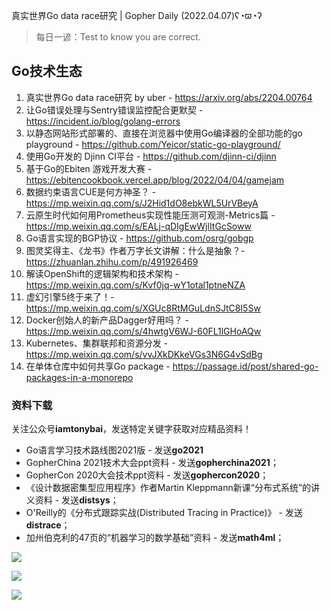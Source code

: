 真实世界Go data race研究 | Gopher Daily (2022.04.07)ʕ◔ϖ◔ʔ

>每日一谚：Test to know you are correct.

## Go技术生态

1. 真实世界Go data race研究 by uber - https://arxiv.org/abs/2204.00764
2. 让Go错误处理与Sentry错误监控配合更默契 - https://incident.io/blog/golang-errors 
3. 以静态网站形式部署的、直接在浏览器中使用Go编译器的全部功能的go playground - https://github.com/Yeicor/static-go-playground/
4. 使用Go开发的 Djinn CI平台 - https://github.com/djinn-ci/djinn
5. 基于Go的Ebiten 游戏开发大赛 - https://ebitencookbook.vercel.app/blog/2022/04/04/gamejam
6. 数据约束语言CUE是何方神圣？ - https://mp.weixin.qq.com/s/J2Hid1dO8ebkWL5UrVBeyA
7. 云原生时代如何用Prometheus实现性能压测可观测-Metrics篇 - https://mp.weixin.qq.com/s/EALj-qDIgEwWjlItGcSoww
8. Go语言实现的BGP协议 - https://github.com/osrg/gobgp
9. 图灵奖得主、《龙书》作者万字长文讲解：什么是抽象？- https://zhuanlan.zhihu.com/p/491926469
10. 解读OpenShift的逻辑架构和技术架构 - https://mp.weixin.qq.com/s/Kvf0jq-wY1otal1ptneNZA
11. 虚幻引擎5终于来了！- https://mp.weixin.qq.com/s/XGUc8RtMGuLdnSJtC8I5Sw
12. Docker创始人的新产品Dagger好用吗？ - https://mp.weixin.qq.com/s/4hwtgV6WJ-60FL1lGHoAQw
13. Kubernetes、集群联邦和资源分发 - https://mp.weixin.qq.com/s/vvJXkDKkeVGs3N6G4vSdBg
14. 在单体仓库中如何共享Go package - https://passage.id/post/shared-go-packages-in-a-monorepo

### 资料下载

关注公众号**iamtonybai**，发送特定关键字获取对应精品资料！

* Go语言学习技术路线图2021版 - 发送**go2021**
* GopherChina 2021技术大会ppt资料 - 发送**gopherchina2021**；
* GopherCon 2020大会技术ppt资料 - 发送**gophercon2020**；
* 《设计数据密集型应用程序》作者Martin Kleppmann新课“分布式系统”的讲义资料 - 发送**distsys**；
* O'Reilly的《分布式跟踪实战(Distributed Tracing in Practice)》 - 发送**distrace**；
* 加州伯克利的47页的“机器学习的数学基础”资料 - 发送**math4ml**；

![](https://mmbiz.qpic.cn/mmbiz_png/cH6WzfQ94mb54jsFJZ3Knmz8obUsf3PBShthmdSw5E01TcYmUReGkj0BWpxHak1HlnlzHvLmKax53YSGr7aNlA/0?wx_fmt=png)

![](https://mmbiz.qpic.cn/mmbiz_png/cH6WzfQ94mZsOgPXTXZgWiaE03ib9r9WFJXC6xJCA5Y6VSesOZqlGxYfODibvR7UPGxiaM7SZZNQZkRtggPXEfBdwQ/0?wx_fmt=png)

![](https://mmbiz.qpic.cn/mmbiz_png/cH6WzfQ94mb54jsFJZ3Knmz8obUsf3PBrSoqeMvoWCticN2cpU64fJ0FYQdXJhP7ia7WRh8628uOAsQYeE2NibRRw/0?wx_fmt=png)

